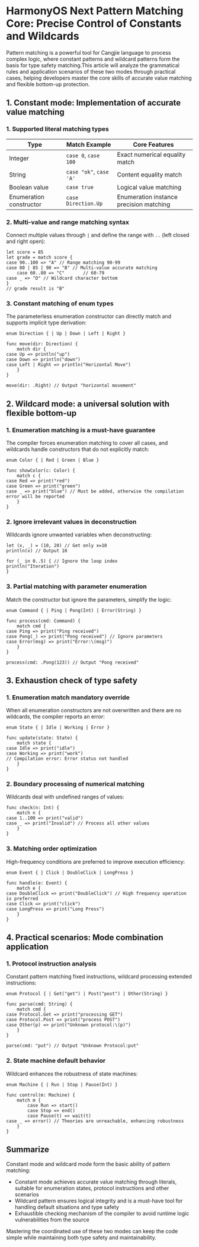 # HarmonyOS Next Pattern Matching Core: Precise Control of Constants and Wildcards

Pattern matching is a powerful tool for Cangjie language to process complex logic, where constant patterns and wildcard patterns form the basis for type safety matching.This article will analyze the grammatical rules and application scenarios of these two modes through practical cases, helping developers master the core skills of accurate value matching and flexible bottom-up protection.


## 1. Constant mode: Implementation of accurate value matching

### 1. Supported literal matching types
| Type | Match Example | Core Features |
|------------|-----------------------|---------------------------|  
| Integer | `case 0`, `case 100` | Exact numerical equality match |
| String | `case "ok"`, `case 'A'`| Content equality match |
| Boolean value | `case true` | Logical value matching |
| Enumeration constructor | `case Direction.Up` | Enumeration instance precision matching |

### 2. Multi-value and range matching syntax
Connect multiple values ​​through `|` and define the range with `..` (left closed and right open):
```cj
let score = 85
let grade = match score {
case 90..100 => "A" // Range matching 90-99
case 80 | 85 | 90 => "B" // Multi-value accurate matching
    case 60..80 => "C"       // 60-79
case _ => "D" // Wildcard character bottom
}
// grade result is "B"
```  

### 3. Constant matching of enum types
The parameterless enumeration constructor can directly match and supports implicit type derivation:
```cj
enum Direction { | Up | Down | Left | Right }

func move(dir: Direction) {
    match dir {
case Up => println("up")
case Down => println("down")
case Left | Right => println("Horizontal Move")
    }
}

move(dir: .Right) // Output "horizontal movement"
```  


## 2. Wildcard mode: a universal solution with flexible bottom-up

### 1. Enumeration matching is a must-have guarantee
The compiler forces enumeration matching to cover all cases, and wildcards handle constructors that do not explicitly match:
```cj
enum Color { | Red | Green | Blue }

func showColor(c: Color) {
    match c {
case Red => print("red")
case Green => print("green")
case _ => print("blue") // Must be added, otherwise the compilation error will be reported
    }
}
```  

### 2. Ignore irrelevant values ​​in deconstruction
Wildcards ignore unwanted variables when deconstructing:
```cj
let (x, _) = (10, 20) // Get only x=10
println(x) // Output 10

for (_ in 0..5) { // Ignore the loop index
println("Iteration")
}
```  

### 3. Partial matching with parameter enumeration
Match the constructor but ignore the parameters, simplify the logic:
```cj
enum Command { | Ping | Pong(Int) | Error(String) }

func process(cmd: Command) {
    match cmd {
case Ping => print("Ping received")
case Pong(_) => print("Pong received") // Ignore parameters
case Error(msg) => print("Error:\(msg)")
    }
}

process(cmd: .Pong(123)) // Output "Pong received"
```  


## 3. Exhaustion check of type safety

### 1. Enumeration match mandatory override
When all enumeration constructors are not overwritten and there are no wildcards, the compiler reports an error:
```cj
enum State { | Idle | Working | Error }

func update(state: State) {
    match state {
case Idle => print("idle")
case Working => print("work")
// Compilation error: Error status not handled
    }
}
```  

### 2. Boundary processing of numerical matching
Wildcards deal with undefined ranges of values:
```cj
func check(n: Int) {
    match n {
case 1..100 => print("valid")
case _ => print("Invalid") // Process all other values
    }
}
```  

### 3. Matching order optimization
High-frequency conditions are preferred to improve execution efficiency:
```cj
enum Event { | Click | DoubleClick | LongPress }

func handle(e: Event) {
    match e {
case DoubleClick => print("DoubleClick") // High frequency operation is preferred
case Click => print("click")
case LongPress => print("Long Press")
    }
}
```  


## 4. Practical scenarios: Mode combination application

### 1. Protocol instruction analysis
Constant pattern matching fixed instructions, wildcard processing extended instructions:
```cj
enum Protocol { | Get("get") | Post("post") | Other(String) }

func parse(cmd: String) {
    match cmd {
case Protocol.Get => print("processing GET")
case Protocol.Post => print("process POST")
case Other(p) => print("Unknown protocol:\(p)")
    }
}

parse(cmd: "put") // Output "Unknown Protocol:put"
```  

### 2. State machine default behavior
Wildcard enhances the robustness of state machines:
```cj
enum Machine { | Run | Stop | Pause(Int) }

func control(m: Machine) {
    match m {
        case Run => start()
        case Stop => end()
        case Pause(t) => wait(t)
case _ => error() // Theories are unreachable, enhancing robustness
    }
}
```  


## Summarize
Constant mode and wildcard mode form the basic ability of pattern matching:
- Constant mode achieves accurate value matching through literals, suitable for enumeration states, protocol instructions and other scenarios
- Wildcard pattern ensures logical integrity and is a must-have tool for handling default situations and type safety
- Exhaustible checking mechanism of the compiler to avoid runtime logic vulnerabilities from the source

Mastering the coordinated use of these two modes can keep the code simple while maintaining both type safety and maintainability.
